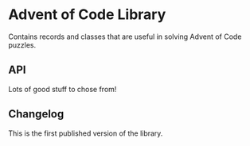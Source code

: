 # Advent of Code Library
Contains records and classes that are useful in
solving Advent of Code puzzles.

## API
Lots of good stuff to chose from!

## Changelog
This is the first published version of the library.

